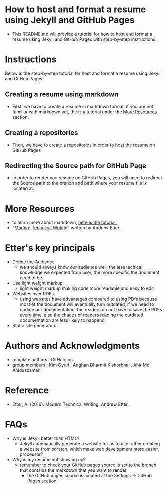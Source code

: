 # How to host and format a resume using Jekyll and GitHub Pages
- This README.md will provide a tutorial for how to host and format a resume using Jekyll and GitHub Pages with step-by-step instructions.

# Instructions
Below is the step-by-step tutorial for host and format a resume using Jekyll and GitHub Pages. 
## Creating a resume using markdown
- First, we have to create a resume in markdown format, if you are not familiar with markdown yet, the is a tutorial under the [More Resources](#More-Resources) section.
## Creating a repositories
- Then, we have to create a repositories in order to host the resume on GitHub Pages
## Redirecting the Source path for GitHub Page
-  In order to render you resume on GitHub Pages, you will need to redirect the Source path to the branch and path where your resume file is located at.


# More Resources
- to learn more about markdown, [here is the tutorial.](https://www.markdowntutorial.com/)
- "[Modern Technical Writing](https://www.amazon.ca/Modern-Technical-Writing-Introduction-Documentation-ebook/dp/B01A2QL9SS)" written by Andrew Etter.

# Etter's key principals
- Define the Audience
  - we should always know our audience well, the less techical knowledge we expected from user, the more specific the document need to be.
- Use light weight markup
  - light weight markup making code more readable and easy to edit
- Websites over PDFs
  - using websites have advantages compared to using PDfs because most of the document will eventually turn outdated, if we need to update our documentation, the readers do not have to save the PDFs every time, also the chaces of readers reading the outdated documentation are less likely to happend.
- Static site generators
  
  
# Authors and Acknowledgments
- template authors : GitHub,Inc.
- group members : Kim Gyuri , Anghan Dharmit Kishorbhai , Ahir Md Ahiduzzaman

# Reference
- Etter, A. (2016). Modern Technical Writing. Andrew Etter. 

# FAQs
- Why is Jekyll better than HTML?
    - Jekyll automatically generate a website for us to use rather creating a website from scratch, which make web development more easier.
processor?
- Why is my resume not showing up?
    - remember to check your GitHub pages source is set to the branch that contains the markdown that you want to render.
        -  the GitHub pages source is located at the Settings -> GitHub Pages section.

